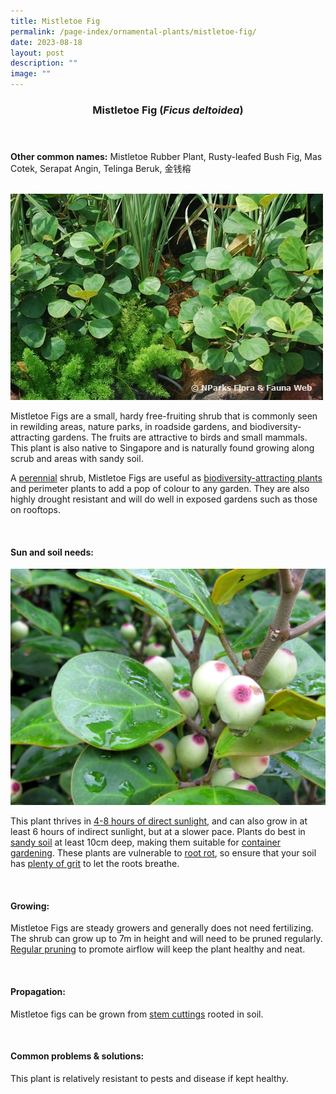 ```yaml
---
title: Mistletoe Fig
permalink: /page-index/ornamental-plants/mistletoe-fig/
date: 2023-08-18
layout: post
description: ""
image: ""
---
```

<header> 
	<h3>Mistletoe Fig (<em>Ficus deltoidea</em>)</h3> 
</header>

<section>
	<p><strong>Other common names:</strong> Mistletoe Rubber Plant, Rusty-leafed Bush Fig, Mas Cotek, Serapat Angin, Telinga Beruk, 金钱榕</p>
	<br>
</section>

<section>
	<img title="Photo by Flora and Fauna Web." src="/images/Plants/mistletoefig_ffw.jfif">
	<p>Mistletoe Figs are a small, hardy free-fruiting shrub that is commonly seen in rewilding areas, nature parks, in roadside gardens, and biodiversity-attracting gardens. The fruits are attractive to birds and small mammals. This plant is also native to Singapore and is naturally found growing along scrub and areas with sandy soil.</p>
	<p>A <a href="/learn-more-about-gardening/glossary/#p">perennial</a> shrub, Mistletoe Figs are useful as <a href="/page-index/glossary/biodiveristy-attracting-plants/">biodiversity-attracting plants</a> and perimeter plants to add a pop of colour to any garden. They are also highly drought resistant and will do well in exposed gardens such as those on rooftops.</p>
	 <br> 
</section> 
 
<section> 
  <h4>Sun and soil needs:</h4> 
	<img title="Mistletoe Fig fruits. Photo by Victoria Lim." src="/images/Plants/mistletoefig%20(1)_victorialim.jpg">
  <p>This plant thrives in <a href="/page-index/horticulture-techniques/gauging-light/">4-8 hours of direct sunlight</a>, and can also grow in at least 6 hours of indirect sunlight, but at a slower pace. Plants do best in <a href="/page-index/horticulture-techniques/soil/">sandy soil</a> at least 10cm deep, making them suitable for <a href="/page-index/horticulture-techniques/planting-in-containers/">container gardening</a>. These plants are vulnerable to <a href="/page-index/plant-problems/root-rot/">root rot</a>, so ensure that your soil has <a href="/page-index/horticulture-techniques/soil-amendments/">plenty of grit</a> to let the roots breathe.</p> 
	<br>
</section>
	
<section> 
  <h4>Growing:</h4> 
	<p>Mistletoe Figs are steady growers and generally does not need fertilizing. The shrub can grow up to 7m in height and will need to be pruned regularly. <a href="/page-index/horticulture-techniques/pruning/">Regular pruning</a> to promote airflow will keep the plant healthy and neat.</p> 
	<br> 
</section> 

<section> 
  <h4>Propagation:</h4> 
	<p>Mistletoe figs can be grown from <a href="/page-index/horticulture-techniques/propagating-by-cuttings/">stem cuttings</a> rooted in soil.</p> 
	<br> 
</section> 
 
<section> 
  <h4>Common problems &amp; solutions:</h4> 
	<p>This plant is relatively resistant to pests and disease if kept healthy.</p>
	<br> 
</section>